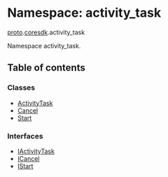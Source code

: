 # Namespace: activity\_task

[proto](proto.md).[coresdk](proto.coresdk.md).activity_task

Namespace activity_task.

## Table of contents

### Classes

- [ActivityTask](../classes/proto.coresdk.activity_task.activitytask.md)
- [Cancel](../classes/proto.coresdk.activity_task.cancel.md)
- [Start](../classes/proto.coresdk.activity_task.start.md)

### Interfaces

- [IActivityTask](../interfaces/proto.coresdk.activity_task.iactivitytask.md)
- [ICancel](../interfaces/proto.coresdk.activity_task.icancel.md)
- [IStart](../interfaces/proto.coresdk.activity_task.istart.md)
